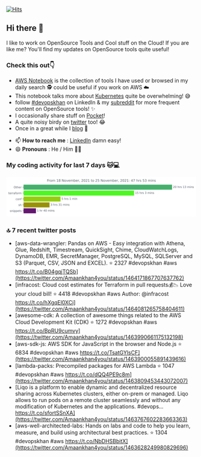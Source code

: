 [![Hits](https://hits.seeyoufarm.com/api/count/incr/badge.svg?url=https%3A%2F%2Fgithub.com%2Fakhan4u%2Fhit-counter&count_bg=%2379C83D&title_bg=%23555555&icon=&icon_color=%23E7E7E7&title=visits&edge_flat=false)](https://hits.seeyoufarm.com)

## Hi there 👋

I like to work on OpenSource Tools and Cool stuff on the Cloud! If you are like me? You'll find my updates on OpenSource tools quite useful!

### Check this out👇

* [AWS Notebook](https://histre.com/public/notebooks/dnllyanu/aws/) is the collection of tools I have used or browsed in my daily search 🕵️ could be useful if you work on AWS ☁️
* This notebook talks more about [Kubernetes](https://histre.com/public/notebooks/6uxdvo3y/kubernetes/) quite be overwhelming! 😅
* follow [#devopskhan](https://www.linkedin.com/feed/hashtag/devopskhan/) on LinkedIn & my [subreddit](https://www.reddit.com/r/devopskhan/) for more frequent content on OpenSource tools! ✨
* I occasionally share stuff on [Pocket](https://getpocket.com/@ej6g8d1dp2829A16a9Tf5d4T6bAMp3d8791rejDe86yem3bm4e14ex4fT4dluk29)!
* A quite noisy birdy on [twitter](https://twitter.com/Amaankhan4you) too! 😂
* Once in a great while I [blog](https://linuxparrot.com/) 😬


- 📫 **How to reach me** : [LinkedIn](https://www.linkedin.com/in/amaan-khan-linux-ninja) damn easy!
- 😄 **Pronouns** : He / Him 🤷‍♂️

### My coding activity for last 7 days 🐱💻

<img src="https://github.com/akhan4u/akhan4u/blob/main/images/stat.svg" alt="Amaan's Wakatime Activity!"/>

### 🔝 7 recent twitter posts
<!-- DEVDOJO:START -->
- [aws-data-wrangler: Pandas on AWS - Easy integration with Athena, Glue, Redshift, Timestream, QuickSight, Chime, CloudWatchLogs, DynamoDB, EMR, SecretManager, PostgreSQL, MySQL, SQLServer and S3 &lpar;Parquet, CSV, JSON and EXCEL&rpar;.
⭐️ 2327
#devopskhan #aws
https://t.co/B04gqjTQSb](https://twitter.com/Amaankhan4you/status/1464171867707637762)
- [infracost: Cloud cost estimates for Terraform in pull requests💰📉 Love your cloud bill!
⭐️ 4418
#devopskhan #aws
Author: @infracost
https://t.co/hXgqEl0XCi](https://twitter.com/Amaankhan4you/status/1464081265758404611)
- [awesome-cdk: A collection of awesome things related to the AWS Cloud Development Kit &lpar;CDK&rpar;
⭐️ 1272
#devopskhan #aws
https://t.co/BpRU9cumvy](https://twitter.com/Amaankhan4you/status/1463990661175132198)
- [aws-sdk-js: AWS SDK for JavaScript in the browser and Node.js
⭐️ 6834
#devopskhan #aws
https://t.co/TsatGYlsCF](https://twitter.com/Amaankhan4you/status/1463900055891439616)
- [lambda-packs: Precompiled packages for AWS Lambda
⭐️ 1047
#devopskhan #aws
https://t.co/dQQ4PE9c8m](https://twitter.com/Amaankhan4you/status/1463809453443072007)
- [Liqo is a platform to enable dynamic and decentralized resource sharing across Kubernetes clusters, either on-prem or managed. Liqo allows to run pods on a remote cluster seamlessly and without any modification of Kubernetes and the applications. #devops… https://t.co/sfortSSnXA](https://twitter.com/Amaankhan4you/status/1463767602283663363)
- [aws-well-architected-labs: Hands on labs and code to help you learn, measure, and build using architectural best practices.
⭐️ 1304
#devopskhan #aws
https://t.co/NbDHSBbitX](https://twitter.com/Amaankhan4you/status/1463628249980829696)
<!-- DEVDOJO:END -->

<!-- ![Amaan's GitHub stats](https://github-readme-stats.vercel.app/api?username=akhan4u&count_private=true&show_icons=true&hide=contribs) -->

